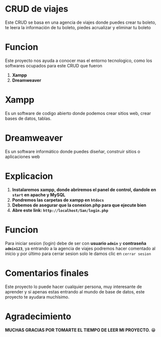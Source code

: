 # CRUD de viajes

Este CRUD se basa en una agencia de viajes donde puedes crear tu boleto, te leera la información de tu boleto, piedes acrualizar y eliminar tu boleto

# Funcion 

Este proyecto nos ayuda a conocer mas el entorno tecnologico, como los softwares ocupados para este CRUD que fueron 

1. **Xampp**
2. **Dreamweaver** 

# Xampp

Es un software de codigo abierto donde podemos crear sitios web, crear bases de datos, tablas.

# Dreamweaver 

Es un software informático donde puedes diseñar, construir sitios o aplicaciones web 

# Explicacion

1. **Instalaremos xampp, donde abriremos el panel de control, dandole en `start` en apache y MySQL**
2. **Pondremos las carpetas de xampp en `htdocs`**
3. **Debemos de asegurar que la conexion.php para que ejecute bien**
4. **Abre este link: `http://localhost/San/login.php`**

# Funcion 

Para iniciar sesion (login) debe de ser con **usuario `admin`** y **contraseña `admin123`**, ya entrando a la agencia de viajes podremos hacer comentado al inicio y por último para cerrar sesion solo le damos clic en `cerrar sesion`

# Comentarios finales

Este proyecto lo puede hacer cualquier persona, muy interesante de aprender y si apenas estas entrando al mundo de base de datos, este proyecto te ayudara muchísimo.

# Agradecimiento 

**MUCHAS GRACIAS POR TOMARTE EL TIEMPO DE LEER MI PROYECTO.** 😁

